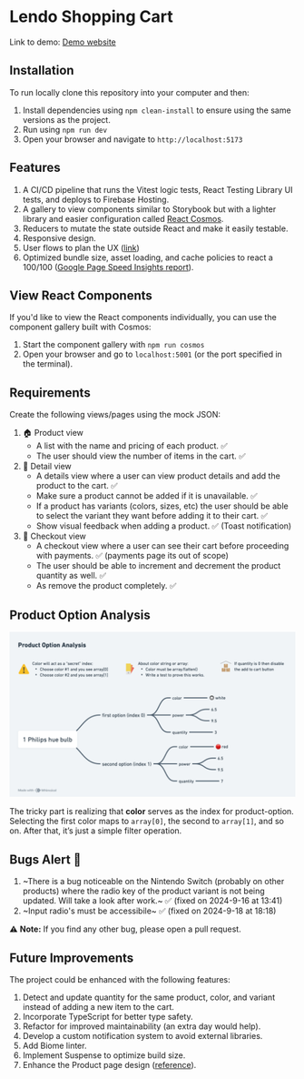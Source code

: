 # Lendo Shopping Cart

Link to demo: [Demo website](https://lendo-shopping-cart.web.app)

## Installation

To run locally clone this repository into your computer and then:

1. Install dependencies using `npm clean-install` to ensure using the same versions as the project.
1. Run using `npm run dev`
1. Open your browser and navigate to `http://localhost:5173`

## Features

1. A CI/CD pipeline that runs the Vitest logic tests, React Testing Library UI tests, and deploys to Firebase Hosting.
1. A gallery to view components similar to Storybook but with a lighter library and easier configuration called [React Cosmos](https://reactcosmos.org).
1. Reducers to mutate the state outside React and make it easily testable.
1. Responsive design.
1. User flows to plan the UX ([link](https://whimsical.com/lendo-Devit5GaSiDyojUePbMpEz@6HYTAunKLgTVswxCCSQ4eXBALzucnJcoopxkWQAUe9NGL4J))
1. Optimized bundle size, asset loading, and cache policies to react a 100/100 ([Google Page Speed Insights report](./public/readme-page-speed.png)).

## View React Components

If you'd like to view the React components individually, you can use the component gallery built with Cosmos:

1. Start the component gallery with `npm run cosmos`
1. Open your browser and go to `localhost:5001` (or the port specified in the terminal).

## Requirements

Create the following views/pages using the mock JSON:

1. 🏠 Product view
   - A list with the name and pricing of each product. ✅
   - The user should view the number of items in the cart. ✅
2. 👠 Detail view
   - A details view where a user can view product details and add the product to the cart. ✅
   - Make sure a product cannot be added if it is unavailable. ✅
   - If a product has variants (colors, sizes, etc) the user should be able to select the variant they want before adding it to their cart. ✅
   - Show visual feedback when adding a product. ✅ (Toast notification)
3. 🛒 Checkout view
   - A checkout view where a user can see their cart before proceeding with payments. ✅ (payments page its out of scope)
   - The user should be able to increment and decrement the product quantity as well. ✅
   - As remove the product completely. ✅

## Product Option Analysis

![Mind map diagram](./public/readme-product-options-analysis.png)

The tricky part is realizing that **color** serves as the index for product-option. Selecting the first color maps to `array[0]`, the second to `array[1]`, and so on. After that, it’s just a simple filter operation.

## Bugs Alert 🐞

1. ~There is a bug noticeable on the Nintendo Switch (probably on other products) where the radio key of the product variant is not being updated. Will take a look after work.~ ✅ (fixed on 2024-9-16 at 13:41)
1. ~Input radio's must be accessibile~ ✅ (fixed on 2024-9-18 at 18:18)

⚠️ **Note:** If you find any other bug, please open a pull request.

## Future Improvements

The project could be enhanced with the following features:

1. Detect and update quantity for the same product, color, and variant instead of adding a new item to the cart.
1. Incorporate TypeScript for better type safety.
1. Refactor for improved maintainability (an extra day would help).
1. Develop a custom notification system to avoid external libraries.
1. Add Biome linter.
1. Implement Suspense to optimize build size.
1. Enhance the Product page design ([reference](./public/readme-product-page.png)).
